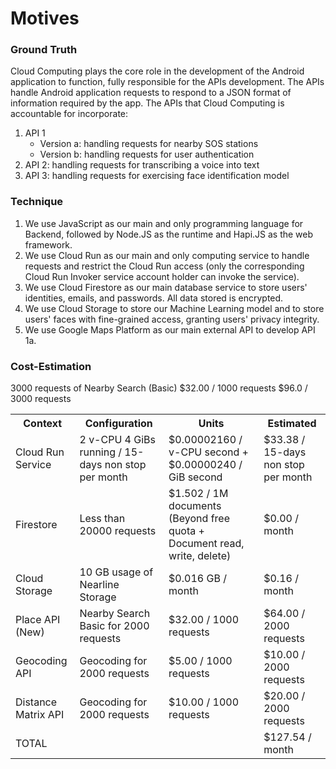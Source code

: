 # Motives
### Ground Truth
Cloud Computing plays the core role in the development of the Android application to function, fully responsible for the APIs development. The APIs handle Android application requests to respond to a JSON format of information required by the app. The APIs that Cloud Computing is accountable for incorporate:
1. API 1
   - Version a: handling requests for nearby SOS stations
   - Version b: handling requests for user authentication
2. API 2: handling requests for transcribing a voice into text
3. API 3: handling requests for exercising face identification model
### Technique
1. We use JavaScript as our main and only programming language for Backend, followed by Node.JS as the runtime and Hapi.JS as the web framework. 
2. We use Cloud Run as our main and only computing service to handle requests and restrict the Cloud Run access (only the corresponding Cloud Run Invoker service account holder can invoke the service).
3. We use Cloud Firestore as our main database service to store users' identities, emails, and passwords. All data stored is encrypted.
4. We use Cloud Storage to store our Machine Learning model and to store users' faces with fine-grained access, granting users' privacy integrity.
5. We use Google Maps Platform as our main external API to develop API 1a.

### Cost-Estimation

<table>
<tr>
<th>Context</th>
<th>Configuration</th>
<th>Units</th>
<th>Estimated</th>
</tr>
<tr>
<td>Cloud Run Service</td>
<td>2 v-CPU 4 GiBs running / 15-days non stop per month</td>
<td>$0.00002160 / v-CPU second + $0.00000240 / GiB second</td>
<td>$33.38 / 15-days non stop per month</td>
</tr>
<tr>
<td>Firestore</td>
<td>Less than 20000 requests</td>
<td>$1.502 / 1M documents (Beyond free quota + Document read, write, delete)</td>
<td>$0.00 / month</td>
</tr>
<tr>
<td>Cloud Storage</td>
<td>10 GB usage of Nearline Storage</td>
<td>$0.016 GB / month</td>
<td>$0.16 / month</td>
</tr>
3000 requests of Nearby Search (Basic) $32.00 / 1000 requests $96.0 / 3000 requests
<tr>
<td>Place API (New)</td>
<td>Nearby Search Basic for 2000 requests</td>
<td>$32.00 / 1000 requests</td>
<td>$64.00 / 2000 requests</td>
</tr>
<tr>
<td>Geocoding API</td>
<td>Geocoding for 2000 requests</td>
<td>$5.00 / 1000 requests</td>
<td>$10.00 / 2000 requests</td>
</tr>
<tr>
<td>Distance Matrix API</td>
<td>Geocoding for 2000 requests</td>
<td>$10.00 / 1000 requests</td>
<td>$20.00 / 2000 requests</td>
</tr>
<tr>
<td colspan="3">TOTAL</td>
<td>$127.54 / month</td>
</table>
